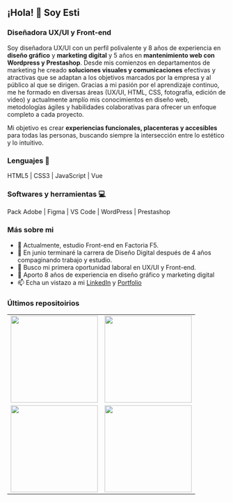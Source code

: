 ## ¡Hola! 👋 Soy Esti  

### Diseñadora UX/UI y Front-end

Soy diseñadora UX/UI con un perfil polivalente y 8 años de experiencia en **diseño gráfico** y **marketing digital** y 5 años en **mantenimiento web con Wordpress y Prestashop**. Desde mis comienzos en departamentos de marketing he creado **soluciones visuales y comunicaciones** efectivas y atractivas que se adaptan a los objetivos marcados por la empresa y al público al que se dirigen. Gracias a mi pasión por el aprendizaje continuo, me he formado en diversas áreas (UX/UI, HTML, CSS, fotografía, edición de video) y actualmente amplío mis conocimientos en diseño web, metodologías ágiles y habilidades colaborativas para ofrecer un enfoque completo a cada proyecto.

Mi objetivo es crear **experiencias funcionales, placenteras y accesibles** para todas las personas, buscando siempre la intersección entre lo estético y lo intuitivo.

### Lenguajes 📖
HTML5 | CSS3 | JavaScript | Vue 

### Softwares y herramientas 💻
Pack Adobe |  Figma | VS Code | WordPress | Prestashop

### Más sobre mi

- 🌱 Actualmente, estudio Front-end en Factoria F5.
- 🔭 En junio terminaré la carrera de Diseño Digital después de 4 años compaginando trabajo y estudio.
- 👯 Busco mi primera oportunidad laboral en UX/UI y Front-end.
- 💬 Aporto 8 años de experiencia en diseño gráfico y marketing digital
- 📫 Echa un vistazo a mi [LinkedIn](https://www.linkedin.com/in/emartinborja/) y [Portfolio](www.emartinborja.myportfolio.com/)

### Últimos repositoirios

<table>
  <tr>
    <td><a href="https://esti-martin.github.io/front-act02-cv-responsive-main/" target="_blank"><img src="https://cdn.pixabay.com/photo/2021/02/02/12/22/cv-5973796_960_720.png" width="200"/></td>
    <td><a href="https://esti-martin.github.io/pf5_04_act01_landingpage/" target="_blank"><img src="https://cdn.pixabay.com/photo/2019/01/20/22/53/trumpet-3944938_960_720.jpg" width="200"/></td>
  </tr>
  <tr>
    <td><a href="https://ejemplo1.com" target="_blank"><img src="[https://cdn.pixabay.com/photo/2023/10/31/23/52/generated-to-8356214_960_720.png" width="200"/></td>
    <td><a href="https://ejemplo1.com" target="_blank"><img src="[https://cdn.pixabay.com/photo/2023/10/31/23/52/generated-to-8356214_960_720.png" width="200"/></td>
  </tr>
</table>
